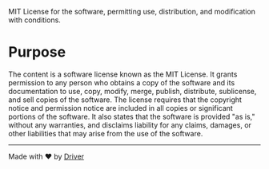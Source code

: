 <!--------------------------------------------------------------------------------->
<!-- IMPORTANT: This file is auto-generated by Driver (https://driver.ai). -------->
<!-- Manual edits may be overwritten on future commits. --------------------------->
<!--------------------------------------------------------------------------------->

MIT License for the software, permitting use, distribution, and modification with conditions.

# Purpose
The content is a software license known as the MIT License. It grants permission to any person who obtains a copy of the software and its documentation to use, copy, modify, merge, publish, distribute, sublicense, and sell copies of the software. The license requires that the copyright notice and permission notice are included in all copies or significant portions of the software. It also states that the software is provided "as is," without any warranties, and disclaims liability for any claims, damages, or other liabilities that may arise from the use of the software.

---
Made with ❤️ by [Driver](https://www.driver.ai/)
